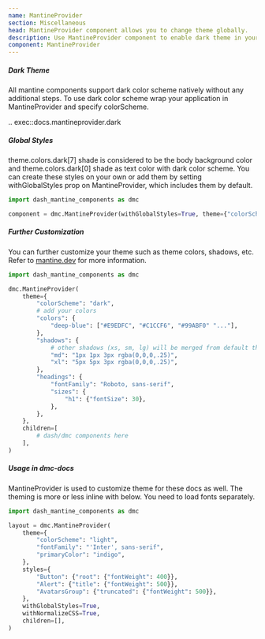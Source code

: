 ```yaml
---
name: MantineProvider
section: Miscellaneous
head: MantineProvider component allows you to change theme globally.
description: Use MantineProvider component to enable dark theme in your app globally.
component: MantineProvider
---
```


##### Dark Theme

All mantine components support dark color scheme natively without any additional steps. To use dark color scheme wrap
your application in MantineProvider and specify colorScheme.

.. exec::docs.mantineprovider.dark

##### Global Styles

theme.colors.dark[7] shade is considered to be the body background color and theme.colors.dark[0] shade as text color
with dark color scheme. You can create these styles on your own or add them by setting withGlobalStyles prop on 
MantineProvider, which includes them by default.

```python
import dash_mantine_components as dmc

component = dmc.MantineProvider(withGlobalStyles=True, theme={"colorScheme": "dark"})
```

##### Further Customization

You can further customize your theme such as theme colors, shadows, etc. Refer to
[mantine.dev](https://mantine.dev/theming/mantine-provider/) for more information.

```python
import dash_mantine_components as dmc

dmc.MantineProvider(
    theme={
        "colorScheme": "dark",
        # add your colors
        "colors": {
            "deep-blue": ["#E9EDFC", "#C1CCF6", "#99ABF0" "..."],
        },
        "shadows": {
            # other shadows (xs, sm, lg) will be merged from default theme
            "md": "1px 1px 3px rgba(0,0,0,.25)",
            "xl": "5px 5px 3px rgba(0,0,0,.25)",
        },
        "headings": {
            "fontFamily": "Roboto, sans-serif",
            "sizes": {
                "h1": {"fontSize": 30},
            },
        },
    },
    children=[
        # dash/dmc components here
    ],
)
```

##### Usage in dmc-docs

MantineProvider is used to customize theme for these docs as well. The theming is more or less inline with below. You 
need to load fonts separately.

```python
import dash_mantine_components as dmc

layout = dmc.MantineProvider(
    theme={
        "colorScheme": "light",
        "fontFamily": "'Inter', sans-serif",
        "primaryColor": "indigo",
    },
    styles={
        "Button": {"root": {"fontWeight": 400}},
        "Alert": {"title": {"fontWeight": 500}},
        "AvatarsGroup": {"truncated": {"fontWeight": 500}},
    },
    withGlobalStyles=True,
    withNormalizeCSS=True,
    children=[],
)
```
